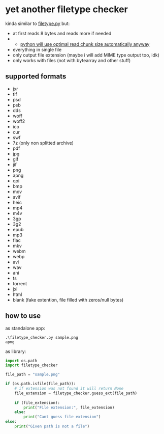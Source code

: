# yet another filetype checker

kinda similar to [filetype.py](https://github.com/h2non/filetype.py) but:
- at first reads 8 bytes and reads more if needed
- - [python will use optimal read chunk size automatically anyway](https://docs.python.org/3/library/functions.html#open)
- everything in single file
- only output file extension (maybe i will add MIME type output too, idk)
- only works with files (not with bytearray and other stuff)

## supported formats
- jxr
- tif
- psd
- psb
- dds
- woff
- woff2
- ico
- cur
- swf
- 7z (only non splitted archive)
- pdf
- jpg
- gif
- jif
- png
- apng
- qoi
- bmp
- mov
- avif
- heic
- mp4
- m4v
- 3gp
- 3g2
- epub
- mp3
- flac
- mkv
- webm
- webp
- avi
- wav
- ani
- ts
- torrent
- jxl
- html
- blank (fake extention, file filled with zeros/null bytes)

## how to use
as standalone app:
```shell
.\filetype_checker.py sample.png
apng
```

as library:
```python
import os.path
import filetype_checker

file_path = "sample.png"

if (os.path.isfile(file_path)):
    # if extension was not found it will return None
    file_extension = filetype_checker.guess_ext(file_path)
    
    if (file_extension):
        print("File extension:", file_extension)
    else:
        print("Cant guess file extension")
else:
    print("Given path is not a file")
```